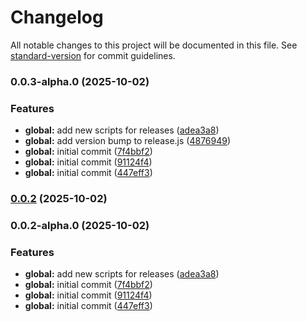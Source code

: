 # Changelog

All notable changes to this project will be documented in this file. See [standard-version](https://github.com/conventional-changelog/standard-version) for commit guidelines.

### 0.0.3-alpha.0 (2025-10-02)


### Features

* **global:** add new scripts for releases ([adea3a8](https://github.com/Hvlikk/inz_be/commit/adea3a83030f044ebb3c5fe7e2bfc5c113140dd2))
* **global:** add version bump to release.js ([4876949](https://github.com/Hvlikk/inz_be/commit/48769495e312dce42fac90e2b1b3ace4d9cdc818))
* **global:** initial commit ([7f4bbf2](https://github.com/Hvlikk/inz_be/commit/7f4bbf2558d6d44b7564db7b17770f1d8c9b7c19))
* **global:** initial commit ([91124f4](https://github.com/Hvlikk/inz_be/commit/91124f4828bf698616823bd70448b71d2780f77e))
* **global:** initial commit ([447eff3](https://github.com/Hvlikk/inz_be/commit/447eff3cca0d4b675135f8016b8fc533c7d95e2c))

### [0.0.2](https://github.com/Hvlikk/inz_be/compare/v0.0.2-alpha.0...v0.0.2) (2025-10-02)

### 0.0.2-alpha.0 (2025-10-02)


### Features

* **global:** add new scripts for releases ([adea3a8](https://github.com/Hvlikk/inz_be/commit/adea3a83030f044ebb3c5fe7e2bfc5c113140dd2))
* **global:** initial commit ([7f4bbf2](https://github.com/Hvlikk/inz_be/commit/7f4bbf2558d6d44b7564db7b17770f1d8c9b7c19))
* **global:** initial commit ([91124f4](https://github.com/Hvlikk/inz_be/commit/91124f4828bf698616823bd70448b71d2780f77e))
* **global:** initial commit ([447eff3](https://github.com/Hvlikk/inz_be/commit/447eff3cca0d4b675135f8016b8fc533c7d95e2c))

